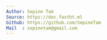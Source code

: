 ```yaml
---
Author: Sepine Tam
Source: https://doc.fastht.ml
Github: https://github.com/SepineTam
Mail  : sepinetam@gmail.com
---
```

